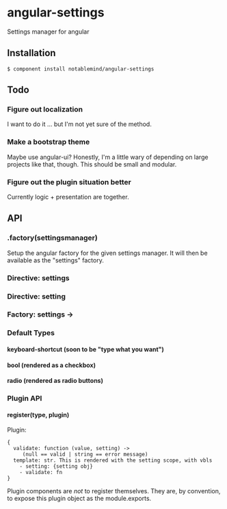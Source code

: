 
# angular-settings

  Settings manager for angular

## Installation

    $ component install notablemind/angular-settings

## Todo

### Figure out localization

I want to do it ... but I'm not yet sure of the method.

### Make a bootstrap theme

Maybe use angular-ui? Honestly, I'm a little wary of depending on large
projects like that, though. This should be small and modular.

### Figure out the plugin situation better

Currently logic + presentation are together.

## API

### .factory(settingsmanager)

Setup the angular factory for the given settings manager. It will then be
available as the "settings" factory.

### Directive: settings
### Directive: setting
### Factory: settings -> 

### Default Types

#### keyboard-shortcut (soon to be "type what you want")
#### bool (rendered as a checkbox)
#### radio (rendered as radio buttons)

### Plugin API

#### register(type, plugin)

Plugin:

    {
      validate: function (value, setting) ->
         (null == valid | string == error message)
      template: str. This is rendered with the setting scope, with vbls
        - setting: {setting obj}
        - validate: fn
    }

Plugin components are *not* to register themselves. They are, by
convention, to expose this plugin object as the module.exports.


